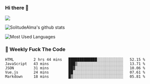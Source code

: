 ### Hi there 👋

<p>
  <a href="https://count.getloli.com/"><img src="https://count.getloli.com/get/@:solitudealma"></a>
</p>

![SolitudeAlma's github stats](https://github-readme-stats.vercel.app/api?username=solitudealma&show_icons=true&theme=radical)

![Most Used Languages](https://github-readme-stats.vercel.app/api/top-langs/?username=solitudealma&layout=compact&hide_border=true&theme=dark)
<!-- ![visitors](https://visitor-badge.glitch.me/badge?page_id=solitudealma.solitudealma.id) -->


### :dart: Weekly Fuck The Code

<!--START_SECTION:waka-->
```text
HTML         2 hrs 44 mins   █████████████░░░░░░░░░░░░   52.15 % 
JavaScript   43 mins         ███▒░░░░░░░░░░░░░░░░░░░░░   13.71 % 
JSON         31 mins         ██▓░░░░░░░░░░░░░░░░░░░░░░   10.06 % 
Vue.js       24 mins         ██░░░░░░░░░░░░░░░░░░░░░░░   07.61 % 
Markdown     18 mins         █▒░░░░░░░░░░░░░░░░░░░░░░░   05.81 % 
```
<!--END_SECTION:waka-->
